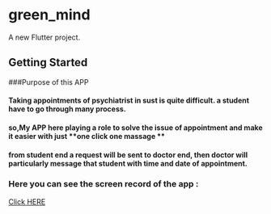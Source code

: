 # green_mind

A new Flutter project.

## Getting Started

###Purpose of this APP

#### Taking appointments of psychiatrist in sust is quite difficult. a student have to go through many process.
#### so,My APP here playing a role to solve the issue of appointment and make it easier with just **one click one massage ** 
#### from student end a request will be sent to doctor end, then doctor will particularly message that student with time and date of appointment.

### Here you can see the screen record of the app :

<a href="https://drive.google.com/file/d/18_UK5c06EotKUAyRZUQvLqX0ChSLw4K5/view?usp=sharing" target="_blank">Click HERE</a>


